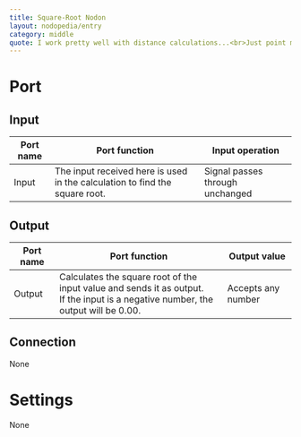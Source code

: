 ```yaml
---
title: Square-Root Nodon
layout: nodopedia/entry
category: middle
quote: I work pretty well with distance calculations...<br>Just point me at 'em!
---
```


# Port
## Input
<div class="table-wrapper"><table><thead><tr><th>Port name</th><th>Port function</th><th>Input operation</th></tr></thead><tbody><tr><td>Input</td><td>The input received here is used in the calculation to find the square root.</td><td>Signal passes through unchanged</td></tr></tbody></table></div>

## Output
<div class="table-wrapper"><table><thead><tr><th>Port name</th><th>Port function</th><th>Output value</th></tr></thead><tbody><tr><td>Output</td><td>Calculates the square root of the input value and sends it as output.<br>If the input is a negative number, the output will be 0.00.</td><td>Accepts any number</td></tr></tbody></table></div>

## Connection
None

# Settings
None